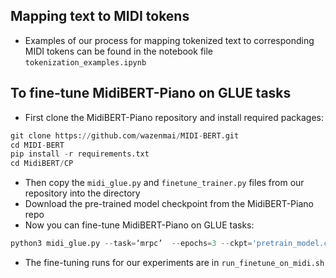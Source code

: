 ## Mapping text to MIDI tokens 
* Examples of our process for mapping tokenized text to corresponding MIDI tokens can be found in the notebook file ```tokenization_examples.ipynb```

## To fine-tune MidiBERT-Piano on GLUE tasks

* First clone the MidiBERT-Piano repository and install required packages:
```python
git clone https://github.com/wazenmai/MIDI-BERT.git
cd MIDI-BERT
pip install -r requirements.txt
cd MidiBERT/CP
```
* Then copy the ```midi_glue.py``` and ```finetune_trainer.py``` files from our repository into the directory
* Download the pre-trained model checkpoint from the MidiBERT-Piano repo
* Now you can fine-tune MidiBERT-Piano on GLUE tasks:
```python
python3 midi_glue.py --task=‘mrpc’  --epochs=3 --ckpt='pretrain_model.ckpt'  --batch_size=8 --lr=2e-5
```
* The fine-tuning runs for our experiments are in ```run_finetune_on_midi.sh```
